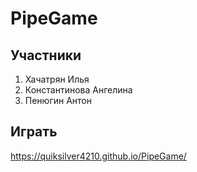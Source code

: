 # PipeGame

## Участники
1. Хачатрян Илья
2. Константинова Ангелина
3. Пенюгин Антон

## Играть
https://quiksilver4210.github.io/PipeGame/
